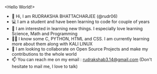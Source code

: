 <Hello World!>
- 👋 Hi, I am RUDRAKSHA BHATTACHARJEE (@rudr06)
- 💻 I am a student and have been learning to code for couple of years
- 🚀 I am interested in learning new things. I especially love learning Science, Math and Programming
- 👨‍💻 I know some C, PYTHON, HTML and CSS. I am currently learning more about them along with KALI LINUX 
- 💞️ I am looking to collaborate on Open Source Projects and make my contributions to the whole world
- 📫 You can reach me on my email : rudrakshab3.14@gmail.com (Don't hesitate to mail me, I love to talk)
